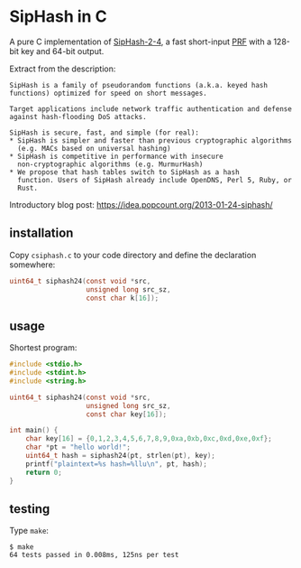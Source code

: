 SipHash in C
====

A pure C implementation of [SipHash-2-4](https://131002.net/siphash/),
a fast short-input
[PRF](https://en.wikipedia.org/wiki/Pseudorandom_function) with a
128-bit key and 64-bit output.

Extract from the description:

    SipHash is a family of pseudorandom functions (a.k.a. keyed hash
    functions) optimized for speed on short messages.

    Target applications include network traffic authentication and defense
    against hash-flooding DoS attacks.

    SipHash is secure, fast, and simple (for real):
    * SipHash is simpler and faster than previous cryptographic algorithms
      (e.g. MACs based on universal hashing)
    * SipHash is competitive in performance with insecure
      non-cryptographic algorithms (e.g. MurmurHash)
    * We propose that hash tables switch to SipHash as a hash
      function. Users of SipHash already include OpenDNS, Perl 5, Ruby, or
      Rust.


Introductory blog post: https://idea.popcount.org/2013-01-24-siphash/

installation
---

Copy `csiphash.c` to your code directory and define the declaration
somewhere:

```c
uint64_t siphash24(const void *src,
                   unsigned long src_sz,
                   const char k[16]);
```


usage
---

Shortest program:

```c
#include <stdio.h>
#include <stdint.h>
#include <string.h>

uint64_t siphash24(const void *src,
                   unsigned long src_sz,
                   const char key[16]);

int main() {
    char key[16] = {0,1,2,3,4,5,6,7,8,9,0xa,0xb,0xc,0xd,0xe,0xf};
    char *pt = "hello world!";
    uint64_t hash = siphash24(pt, strlen(pt), key);
    printf("plaintext=%s hash=%llu\n", pt, hash);
    return 0;
}
```

testing
---

Type `make`:

    $ make
    64 tests passed in 0.008ms, 125ns per test

